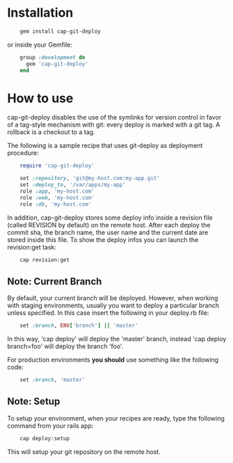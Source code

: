 # Installation

```bash
    gem install cap-git-deploy
```

or inside your Gemfile:

```ruby
    group :development do
      gem 'cap-git-deploy'
    end
```

# How to use

cap-git-deploy disables the use of the symlinks for version control in favor of a tag-style mechanism with git: every deploy is marked with a git tag. A rollback is a checkout to a tag.

The following is a sample recipe that uses git-deploy as deployment procedure:

```ruby
    require 'cap-git-deploy'

    set :repository, 'git@my-host.com:my-app.git'
    set :deploy_to, '/var/apps/my-app'
    role :app, 'my-host.com'
    role :web, 'my-host.com'
    role :db, 'my-host.com'
```

In addition, cap-git-deploy stores some deploy info inside a revision file (called REVISION by default) on the remote host.
After each deploy the commit sha, the branch name, the user name and the current date are stored inside this file.
To show the deploy infos you can launch the revision:get task:

```bash
    cap revision:get
```

## Note: Current Branch

By default, your current branch will be deployed.
However, when working with staging environments, usually you want to deploy a particular branch unless specified. In this case insert the following in your deploy.rb file:

```ruby
    set :branch, ENV['branch'] || 'master'
```

In this way, 'cap deploy' will deploy the 'master' branch, instead 'cap deploy branch=foo' will deploy the branch 'foo'.

For production environments **you should** use something like the following code:

```ruby
    set :branch, 'master'
```

## Note: Setup

To setup your environment, when your recipes are ready, type the following command from your rails app:

```bash
    cap deploy:setup
```

This will setup your git repository on the remote host.